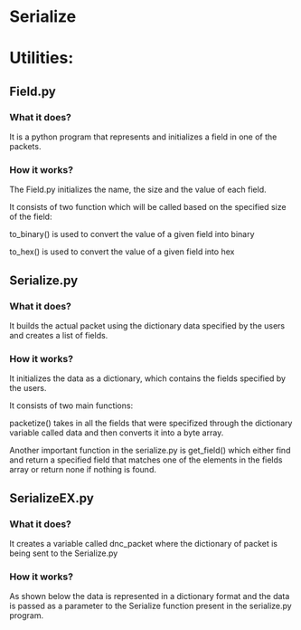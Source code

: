 # Serialize

# Utilities:
## Field.py
### What it does?
It is a python program that represents and initializes a field in one of the packets.

### How it works?

The Field.py initializes the name, the size and the value of each field.
  
It consists of two function which will be called based on the specified size of the field:
  
to_binary() is used to convert the value of a given field into binary

to_hex() is used to convert the value of a given field into hex
  
  
## Serialize.py
### What it does?
It builds the actual packet using the dictionary data specified by the users and creates a list of fields.
 
### How it works?
It initializes the data as a dictionary, which contains the fields specified by the users.

It consists of two main functions:

packetize() takes in all the fields that were specifized through the dictionary variable called data and then converts it into a byte array.

Another important function in the serialize.py is get_field() which either find and return a specified field that matches one of the elements in the fields array or return none if nothing is found.

## SerializeEX.py  
  
### What it does?
It creates a variable called dnc_packet where the dictionary of packet is being sent to the Serialize.py 

### How it works?
As shown below the data is represented in a dictionary format and the data is passed as a parameter to the Serialize function present in the serialize.py program.



